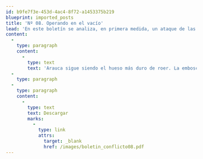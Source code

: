 ```yaml
---
id: b9fe7f3e-453d-4ac4-8f72-a1453375b219
blueprint: imported_posts
title: 'Nº 08. Operando en el vacío'
lead: 'En este boletín se analiza, en primera medida, un ataque de las FARC en la carretera que conduce de Tame a Fortul, Arauca, en el que murieron 18 militares. El boletín analiza este hecho y concluye, primero, que Arauca sigue siendo una de las zonas más difíciles en el conflicto armado; y segundo, que sin una política coherente del Estado, es imposible rehabilitar. El análisis también concluye que sin el apoyo de la gente cualquier estrategia navega en el vacío, incluso la estrategia militar.'
content:
  -
    type: paragraph
    content:
      -
        type: text
        text: 'Arauca sigue siendo el hueso más duro de roer. La emboscada en Tame es la última prueba de que no es posible “rehabilitar” sin una política coherente del Estado. Sin el apoyo de la gente cualquier estrategia navega en el vacío, incluso la estrategia militar.'
  -
    type: paragraph
  -
    type: paragraph
    content:
      -
        type: text
        text: Descargar
        marks:
          -
            type: link
            attrs:
              target: _blank
              href: /images/boletin_conflicto08.pdf
---
```

